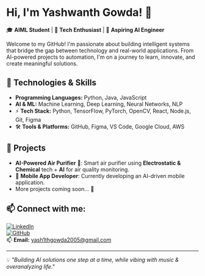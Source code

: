 # Hi, I'm Yashwanth Gowda! 👋

🎓 **AIML Student** | 🤖 **Tech Enthusiast** | 🚀 **Aspiring AI Engineer**

Welcome to my GitHub! I'm passionate about building intelligent systems that bridge the gap between technology and real-world applications. From AI-powered projects to automation, I'm on a journey to learn, innovate, and create meaningful solutions.

## 🔧 Technologies & Skills
- **Programming Languages:** Python, Java, JavaScript
- **AI & ML:** Machine Learning, Deep Learning, Neural Networks, NLP
- ⚡ **Tech Stack:** Python, TensorFlow, PyTorch, OpenCV, React, Node.js, Git, Figma
- 🛠 **Tools & Platforms:** GitHub, Figma, VS Code, Google Cloud, AWS

## 🌟 Projects
- **AI-Powered Air Purifier** 🚀: Smart air purifier using **Electrostatic & Chemical** tech + **AI** for air quality monitoring.
- 📲 **Mobile App Developer**: Currently developing an AI-driven mobile application.
- More projects coming soon... 🚀

## 📫 Connect with me:
[![LinkedIn](https://img.shields.io/badge/LinkedIn-0077B5?style=for-the-badge&logo=linkedin&logoColor=white)](https://www.linkedin.com/in/yashwanthg0wda/)  
[![GitHub](https://img.shields.io/badge/GitHub-181717?style=for-the-badge&logo=github&logoColor=white)](your-github-url)  
📫 **Email:** yash1thgowda2005@gmail.com  

---

💡 *"Building AI solutions one step at a time, while vibing with music & overanalyzing life."*
